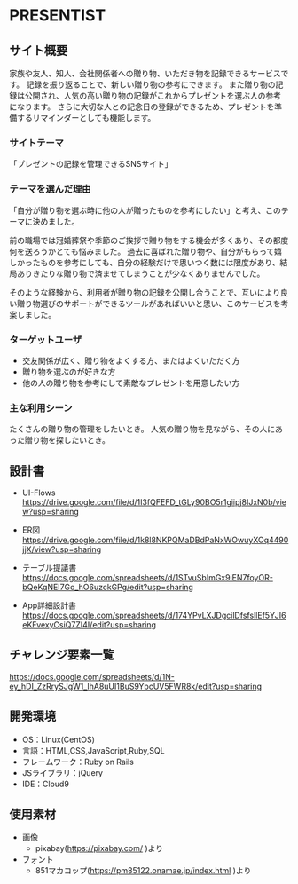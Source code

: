 # PRESENTIST

## サイト概要
家族や友人、知人、会社関係者への贈り物、いただき物を記録できるサービスです。
記録を振り返ることで、新しい贈り物の参考にできます。
また贈り物の記録は公開され、人気の高い贈り物の記録がこれからプレゼントを選ぶ人の参考になります。
さらに大切な人との記念日の登録ができるため、プレゼントを準備するリマインダーとしても機能します。

### サイトテーマ
「プレゼントの記録を管理できるSNSサイト」

### テーマを選んだ理由
「自分が贈り物を選ぶ時に他の人が贈ったものを参考にしたい」と考え、このテーマに決めました。

前の職場では冠婚葬祭や季節のご挨拶で贈り物をする機会が多くあり、その都度何を送ろうかとても悩みました。
過去に喜ばれた贈り物や、自分がもらって嬉しかったものを参考にしても、自分の経験だけで思いつく数には限度があり、結局ありきたりな贈り物で済ませてしまうことが少なくありませんでした。

そのような経験から、利用者が贈り物の記録を公開し合うことで、互いにより良い贈り物選びのサポートができるツールがあればいいと思い、このサービスを考案しました。

### ターゲットユーザ
- 交友関係が広く、贈り物をよくする方、またはよくいただく方
- 贈り物を選ぶのが好きな方
- 他の人の贈り物を参考にして素敵なプレゼントを用意したい方

### 主な利用シーン
たくさんの贈り物の管理をしたいとき。
人気の贈り物を見ながら、その人にあった贈り物を探したいとき。

## 設計書
- UI-Flows
https://drive.google.com/file/d/1I3fQFEFD_tGLy90BO5r1giipj8IJxN0b/view?usp=sharing

- ER図
https://drive.google.com/file/d/1k8l8NKPQMaDBdPaNxWOwuyXOq4490jjX/view?usp=sharing

- テーブル提議書
https://docs.google.com/spreadsheets/d/1STvuSbImGx9iEN7foyOR-bQeKqNEI7Go_hO6uzckGPg/edit?usp=sharing

- App詳細設計書
https://docs.google.com/spreadsheets/d/174YPvLXJDgcilDfsfsllEf5YJI6eKFvexyCsiQ7ZI4I/edit?usp=sharing

## チャレンジ要素一覧
https://docs.google.com/spreadsheets/d/1N-ey_hDI_ZzRrySJgW1_lhA8uUI1BuS9YbcUV5FWR8k/edit?usp=sharing

## 開発環境
- OS：Linux(CentOS)
- 言語：HTML,CSS,JavaScript,Ruby,SQL
- フレームワーク：Ruby on Rails
- JSライブラリ：jQuery
- IDE：Cloud9

## 使用素材
- 画像
  - pixabay(https://pixabay.com/ )より
- フォント
  - 851マカコップ(https://pm85122.onamae.jp/index.html )より
